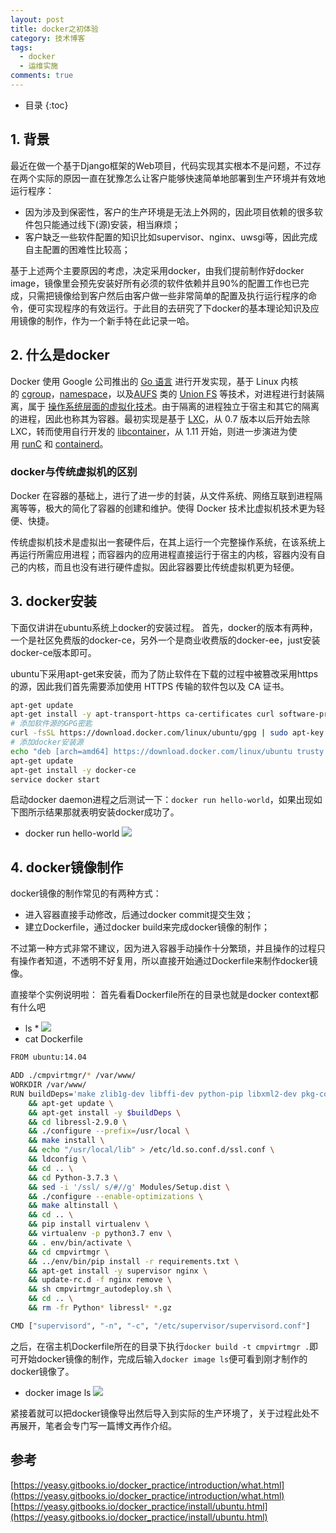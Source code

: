 ```yaml
---
layout: post
title: docker之初体验
category: 技术博客
tags:
  - docker
  - 运维实施
comments: true
---
```


* 目录
{:toc}

## 1. 背景

最近在做一个基于Django框架的Web项目，代码实现其实根本不是问题，不过存在两个实际的原因一直在犹豫怎么让客户能够快速简单地部署到生产环境并有效地运行程序：

* 因为涉及到保密性，客户的生产环境是无法上外网的，因此项目依赖的很多软件包只能通过线下(源)安装，相当麻烦；
* 客户缺乏一些软件配置的知识比如supervisor、nginx、uwsgi等，因此完成自主配置的困难性比较高；

基于上述两个主要原因的考虑，决定采用docker，由我们提前制作好docker image，镜像里会预先安装好所有必须的软件依赖并且90%的配置工作也已完成，只需把镜像给到客户然后由客户做一些非常简单的配置及执行运行程序的命令，便可实现程序的有效运行。于此目的去研究了下docker的基本理论知识及应用镜像的制作，作为一个新手特在此记录一哈。

## 2. 什么是docker

Docker 使用 Google 公司推出的 [Go 语言](https://golang.org/) 进行开发实现，基于 Linux 内核的 [cgroup](https://zh.wikipedia.org/wiki/Cgroups)，[namespace](https://en.wikipedia.org/wiki/Linux_namespaces)，以及[AUFS](https://en.wikipedia.org/wiki/Aufs) 类的 [Union FS](https://en.wikipedia.org/wiki/Union_mount) 等技术，对进程进行封装隔离，属于 [操作系统层面的虚拟化技术](https://en.wikipedia.org/wiki/Operating-system-level_virtualization)。由于隔离的进程独立于宿主和其它的隔离的进程，因此也称其为容器。最初实现是基于 [LXC](https://linuxcontainers.org/lxc/introduction/)，从 0.7 版本以后开始去除 LXC，转而使用自行开发的 [libcontainer](https://github.com/docker/libcontainer)，从 1.11 开始，则进一步演进为使用 [runC](https://github.com/opencontainers/runc) 和 [containerd](https://github.com/containerd/containerd)。

### docker与传统虚拟机的区别

Docker 在容器的基础上，进行了进一步的封装，从文件系统、网络互联到进程隔离等等，极大的简化了容器的创建和维护。使得 Docker 技术比虚拟机技术更为轻便、快捷。

传统虚拟机技术是虚拟出一套硬件后，在其上运行一个完整操作系统，在该系统上再运行所需应用进程；而容器内的应用进程直接运行于宿主的内核，容器内没有自己的内核，而且也没有进行硬件虚拟。因此容器要比传统虚拟机更为轻便。

## 3. docker安装

下面仅讲讲在ubuntu系统上docker的安装过程。
首先，docker的版本有两种，一个是社区免费版的docker-ce，另外一个是商业收费版的docker-ee，just安装docker-ce版本即可。

ubuntu下采用apt-get来安装，而为了防止软件在下载的过程中被篡改采用https的源，因此我们首先需要添加使用 HTTPS 传输的软件包以及 CA 证书。

```bash
apt-get update
apt-get install -y apt-transport-https ca-certificates curl software-properties-common
# 添加软件源的GPG密匙
curl -fsSL https://download.docker.com/linux/ubuntu/gpg | sudo apt-key add -
# 添加docker安装源
echo "deb [arch=amd64] https://download.docker.com/linux/ubuntu trusty stable" > /etc/apt/sources.list.d/docker.list
apt-get update
apt-get install -y docker-ce
service docker start
```

启动docker daemon进程之后测试一下：`docker run hello-world`，如果出现如下图所示结果那就表明安装docker成功了。
* docker run hello-world
![](https://upload-images.jianshu.io/upload_images/12911861-383c38b96917f8c6.png?imageMogr2/auto-orient/strip%7CimageView2/2/w/560)

## 4. docker镜像制作

docker镜像的制作常见的有两种方式：
* 进入容器直接手动修改，后通过docker commit提交生效；
* 建立Dockerfile，通过docker build来完成docker镜像的制作；

不过第一种方式非常不建议，因为进入容器手动操作十分繁琐，并且操作的过程只有操作者知道，不透明不好复用，所以直接开始通过Dockerfile来制作docker镜像。

直接举个实例说明啦：
首先看看Dockerfile所在的目录也就是docker context都有什么吧
* ls *
![](https://upload-images.jianshu.io/upload_images/12911861-0b01748faddef225.png?imageMogr2/auto-orient/strip%7CimageView2/2/w/560)
* cat Dockerfile
```bash
FROM ubuntu:14.04

ADD ./cmpvirtmgr/* /var/www/
WORKDIR /var/www/
RUN buildDeps='make zlib1g-dev libffi-dev python-pip libxml2-dev pkg-config libvirt-dev libmysqlclient-dev' \
    && apt-get update \
    && apt-get install -y $buildDeps \
    && cd libressl-2.9.0 \
    && ./configure --prefix=/usr/local \
    && make install \
    && echo "/usr/local/lib" > /etc/ld.so.conf.d/ssl.conf \
    && ldconfig \
    && cd .. \
    && cd Python-3.7.3 \
    && sed -i '/ssl/ s/#//g' Modules/Setup.dist \
    && ./configure --enable-optimizations \
    && make altinstall \
    && cd .. \
    && pip install virtualenv \
    && virtualenv -p python3.7 env \
    && . env/bin/activate \
    && cd cmpvirtmgr \
    && ../env/bin/pip install -r requirements.txt \
    && apt-get install -y supervisor nginx \
    && update-rc.d -f nginx remove \
    && sh cmpvirtmgr_autodeploy.sh \
    && cd .. \
    && rm -fr Python* libressl* *.gz

CMD ["supervisord", "-n", "-c", "/etc/supervisor/supervisord.conf"]
```

之后，在宿主机Dockerfile所在的目录下执行`docker build -t cmpvirtmgr .`即可开始docker镜像的制作，完成后输入`docker image ls`便可看到刚才制作的docker镜像了。
* docker image ls
![](https://upload-images.jianshu.io/upload_images/12911861-4ec6cc6074e52346.png?imageMogr2/auto-orient/strip%7CimageView2/2/w/560)

紧接着就可以把docker镜像导出然后导入到实际的生产环境了，关于过程此处不再展开，笔者会专门写一篇博文再作介绍。

## 参考
[https://yeasy.gitbooks.io/docker_practice/introduction/what.html](https://yeasy.gitbooks.io/docker_practice/introduction/what.html)
[https://yeasy.gitbooks.io/docker_practice/install/ubuntu.html](https://yeasy.gitbooks.io/docker_practice/install/ubuntu.html)


